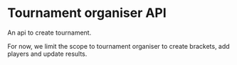 # Tournament organiser API

An api to create tournament.

For now, we limit the scope to tournament organiser to create brackets, add
players and update results.
